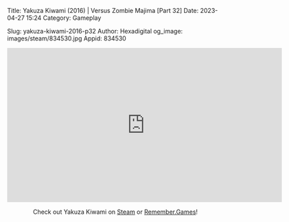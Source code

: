 Title: Yakuza Kiwami (2016) | Versus Zombie Majima [Part 32]
Date: 2023-04-27 15:24
Category: Gameplay

Slug: yakuza-kiwami-2016-p32
Author: Hexadigital
og_image: images/steam/834530.jpg
Appid: 834530

<center><iframe src="https://www.youtube.com/embed/Mjk9unyuNY0?feature=oembed" allow="accelerometer; autoplay; encrypted-media; gyroscope; picture-in-picture" width="640" height="360" frameborder="0"></iframe>

Check out Yakuza Kiwami on [Steam](https://store.steampowered.com/app/834530/?curator_clanid=34633900) or [Remember.Games](https://remember.games/game/342/)!</center>